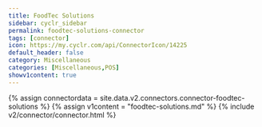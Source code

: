 ```yaml
---
title: FoodTec Solutions
sidebar: cyclr_sidebar
permalink: foodtec-solutions-connector
tags: [connector]
icon: https://my.cyclr.com/api/ConnectorIcon/14225
default_header: false
category: Miscellaneous
categories: [Miscellaneous,POS]
showv1content: true
---
```

{% assign connectordata = site.data.v2.connectors.connector-foodtec-solutions %}
{% assign v1content = "foodtec-solutions.md" %}
{% include v2/connector/connector.html %}	